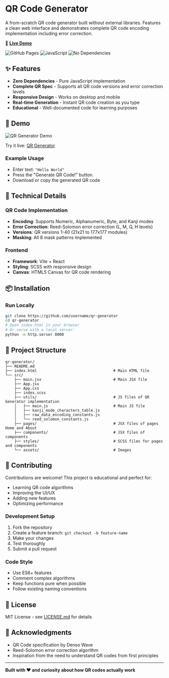 # QR Code Generator

A from-scratch QR code generator built without external libraries. Features a clean web interface and demonstrates complete QR code encoding implementation including error correction.

🔗 **[Live Demo](nicholasTropea.github.io/QRGenerator/)**

![GitHub Pages](https://img.shields.io/github/deployments/username/repo/github-pages)
![JavaScript](https://img.shields.io/badge/JavaScript-ES6+-yellow)
![No Dependencies](https://img.shields.io/badge/Dependencies-None-green)

## ✨ Features

- **Zero Dependencies** - Pure JavaScript implementation
- **Complete QR Spec** - Supports all QR code versions and error correction levels
- **Responsive Design** - Works on desktop and mobile
- **Real-time Generation** - Instant QR code creation as you type
- **Educational** - Well-documented code for learning purposes

## 🚀 Demo

![QR Generator Demo](screenshots/demo.gif)

Try it live: [QR Generator](nicholasTropea.github.io/QRGenerator/)

### Example Usage
- Enter text: `"Hello World"`
- Press the "Generate QR Code!" button.
- Download or copy the generated QR code

## 🔧 Technical Details

### QR Code Implementation
- **Encoding**: Supports Numeric, Alphanumeric, Byte, and Kanji modes
- **Error Correction**: Reed-Solomon error correction (L, M, Q, H levels)
- **Versions**: QR versions 1-40 (21x21 to 177x177 modules)
- **Masking**: All 8 mask patterns implemented

### Frontend
- **Framework**: Vite + React
- **Styling**: SCSS with responsive design
- **Canvas**: HTML5 Canvas for QR code rendering

## 📦 Installation

### Run Locally
```bash
git clone https://github.com/username/qr-generator
cd qr-generator
# Open index.html in your browser
# Or serve with a local server:
python -m http.server 8000
```

## 📁 Project Structure

```
qr-generator/
├── README.md 
├── index.html                                  # Main HTML file
└── src/
    ├── main.jsx                                # Main JSX file
    ├── App.jsx             
    ├── App.css             
    ├── index.scss          
    ├── utils/                                  # JS files of QR Generator implementation
    │   ├── main.js                             # Main JS file
    │   ├── kanji_mode_characters_table.js
    │   ├── raw_data_encoding_constants.js
    │   └── reed_solomon_constants.js
    ├── pages/                                  # JSX files of pages Home and About
    ├── components/                             # JSX files of components
    ├── styles/                                 # SCSS files for pages and components
    └── assets/                                 # Images
```

## 🤝 Contributing

Contributions are welcome! This project is educational and perfect for:

- Learning QR code algorithms
- Improving the UI/UX
- Adding new features
- Optimizing performance

### Development Setup
1. Fork the repository
2. Create a feature branch: `git checkout -b feature-name`
3. Make your changes
4. Test thoroughly
5. Submit a pull request

### Code Style
- Use ES6+ features
- Comment complex algorithms
- Keep functions pure when possible
- Follow existing naming conventions

## 📄 License

MIT License - see [LICENSE.md](LICENSE.md) for details

## 🙏 Acknowledgments

- QR Code specification by Denso Wave
- Reed-Solomon error correction algorithm
- Inspiration from the need to understand QR codes from first principles

---

**Built with ❤️ and curiosity about how QR codes actually work**